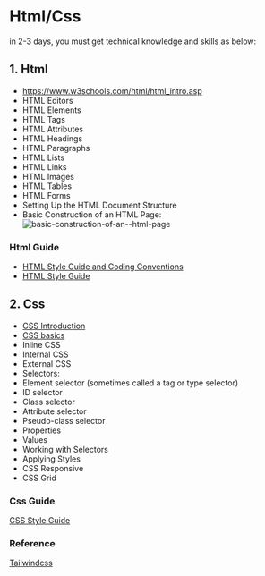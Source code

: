 # Html/Css

in 2-3 days, you must get technical knowledge and skills as below:

## 1. Html
 - https://www.w3schools.com/html/html_intro.asp
 - HTML Editors
 - HTML Elements
 - HTML Tags
 - HTML Attributes
 - HTML Headings
 - HTML Paragraphs
 - HTML Lists
 - HTML Links
 - HTML Images
 - HTML Tables
 - HTML Forms
 - Setting Up the HTML Document Structure
 - Basic Construction of an HTML Page:
![basic-construction-of-an--html-page](https://html.com/wp-content/uploads/html-homepage-layout-demo.png)

### Html Guide
 - [HTML Style Guide and Coding Conventions](https://www.w3schools.com/html/html5_syntax.asp)
 - [HTML Style Guide](https://google.github.io/styleguide/htmlcssguide.html#HTML)

## 2. Css
 - [CSS Introduction](https://www.w3schools.com/css/css_intro.asp)
 - [CSS basics](https://developer.mozilla.org/en-US/docs/Learn/Getting_started_with_the_web/CSS_basics?retiredLocale=vi)
 - Inline CSS
 - Internal CSS
 - External CSS    
 - Selectors:
  - Element selector (sometimes called a tag or type selector)
  - ID selector
  - Class selector
  - Attribute selector
  - Pseudo-class selector
 - Properties
 - Values
 - Working with Selectors
 - Applying Styles
 - CSS Responsive
 - CSS Grid

### Css Guide
 [CSS Style Guide](https://google.github.io/styleguide/htmlcssguide.html#CSS)

### Reference
 [Tailwindcss](https://tailwindcss.com/)